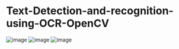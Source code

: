 # Text-Detection-and-recognition-using-OCR-OpenCV
![image](https://user-images.githubusercontent.com/77435711/208234073-ab6240f8-7c87-44af-855c-d2c868a72939.png)
![image](https://user-images.githubusercontent.com/77435711/208234082-01066f1d-1243-4a83-a0a7-ffe258ef24a9.png)
![image](https://user-images.githubusercontent.com/77435711/208234088-53772d11-39bc-462e-80a8-73926717d8d9.png)
